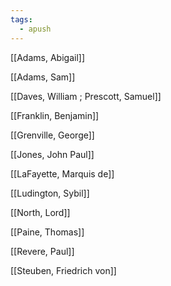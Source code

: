 ```yaml
---
tags:
  - apush
---
```

[[Adams, Abigail]]

[[Adams, Sam]]

[[Daves, William ; Prescott, Samuel]]

[[Franklin, Benjamin]]

[[Grenville, George]]

[[Jones, John Paul]]

[[LaFayette, Marquis de]]

[[Ludington, Sybil]]

[[North, Lord]]

[[Paine, Thomas]]

[[Revere, Paul]]

[[Steuben, Friedrich von]]

